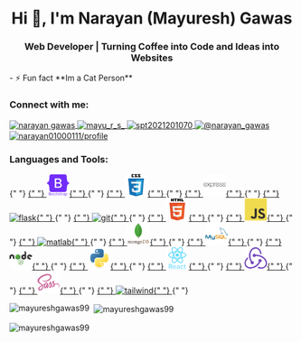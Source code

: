 <h1 align="center">Hi 👋, I'm Narayan (Mayuresh) Gawas</h1>
      <h3 align="center">
        Web Developer | Turning Coffee into Code and Ideas into Websites
      </h3>
      - ⚡ Fun fact **Im a Cat Person**
      <h3 align="left">Connect with me:</h3>
      <p align="left">
        <a
          href="https://linkedin.com/in/narayan-gawas-5746b0179"
          target="_blank"
        >
          <img
            align="center"
            src="https://raw.githubusercontent.com/rahuldkjain/github-profile-readme-generator/master/src/images/icons/Social/linked-in-alt.svg"
            alt="narayan gawas"
            height="30"
            width="40"
          />
        </a>
        <a href="https://instagram.com/mayu_r_s_" target="_blank">
          <img
            align="center"
            src="https://raw.githubusercontent.com/rahuldkjain/github-profile-readme-generator/master/src/images/icons/Social/instagram.svg"
            alt="mayu_r_s_"
            height="30"
            width="40"
          />
        </a>
        <a href="https://www.codechef.com/users/narayan_gawas" target="_blank">
          <img
            align="center"
            src="https://cdn.jsdelivr.net/npm/simple-icons@3.1.0/icons/codechef.svg"
            alt="spt2021201070"
            height="30"
            width="40"
          />
        </a>
        <a href="https://www.hackerrank.com/narayan_gawas" target="_blank">
          <img
            align="center"
            src="https://raw.githubusercontent.com/rahuldkjain/github-profile-readme-generator/master/src/images/icons/Social/hackerrank.svg"
            alt="@narayan_gawas"
            height="30"
            width="40"
          />
        </a>
        <a
          href="https://auth.geeksforgeeks.org/user/narayan01000111/profile"
          target="_blank"
        >
          <img
            align="center"
            src="https://raw.githubusercontent.com/rahuldkjain/github-profile-readme-generator/master/src/images/icons/Social/geeks-for-geeks.svg"
            alt="narayan01000111/profile"
            height="30"
            width="40"
          />
        </a>
      </p>
      <h3 align="left">Languages and Tools:</h3>
      <p align="left">
        {" "}
        <a href="https://getbootstrap.com" target="_blank" rel="noreferrer">
          {" "}
          <img
            src="https://raw.githubusercontent.com/devicons/devicon/master/icons/bootstrap/bootstrap-plain-wordmark.svg"
            alt="bootstrap"
            width="40"
            height="40"
          />{" "}
        </a>{" "}
        <a
          href="https://www.w3schools.com/css/"
          target="_blank"
          rel="noreferrer"
        >
          {" "}
          <img
            src="https://raw.githubusercontent.com/devicons/devicon/master/icons/css3/css3-original-wordmark.svg"
            alt="css3"
            width="40"
            height="40"
          />{" "}
        </a>{" "}
        <a href="https://expressjs.com" target="_blank" rel="noreferrer">
          {" "}
          <img
            src="https://raw.githubusercontent.com/devicons/devicon/master/icons/express/express-original-wordmark.svg"
            alt="express"
            width="40"
            height="40"
          />{" "}
        </a>{" "}
        <a
          href="https://flask.palletsprojects.com/"
          target="_blank"
          rel="noreferrer"
        >
          {" "}
          <img
            src="https://www.vectorlogo.zone/logos/pocoo_flask/pocoo_flask-icon.svg"
            alt="flask"
            width="40"
            height="40"
          />{" "}
        </a>{" "}
        <a href="https://git-scm.com/" target="_blank" rel="noreferrer">
          {" "}
          <img
            src="https://www.vectorlogo.zone/logos/git-scm/git-scm-icon.svg"
            alt="git"
            width="40"
            height="40"
          />{" "}
        </a>{" "}
        <a href="https://www.w3.org/html/" target="_blank" rel="noreferrer">
          {" "}
          <img
            src="https://raw.githubusercontent.com/devicons/devicon/master/icons/html5/html5-original-wordmark.svg"
            alt="html5"
            width="40"
            height="40"
          />{" "}
        </a>{" "}
        <a
          href="https://developer.mozilla.org/en-US/docs/Web/JavaScript"
          target="_blank"
          rel="noreferrer"
        >
          {" "}
          <img
            src="https://raw.githubusercontent.com/devicons/devicon/master/icons/javascript/javascript-original.svg"
            alt="javascript"
            width="40"
            height="40"
          />{" "}
        </a>{" "}
        <a href="https://www.mathworks.com/" target="_blank" rel="noreferrer">
          {" "}
          <img
            src="https://upload.wikimedia.org/wikipedia/commons/2/21/Matlab_Logo.png"
            alt="matlab"
            width="40"
            height="40"
          />{" "}
        </a>{" "}
        <a href="https://www.mongodb.com/" target="_blank" rel="noreferrer">
          {" "}
          <img
            src="https://raw.githubusercontent.com/devicons/devicon/master/icons/mongodb/mongodb-original-wordmark.svg"
            alt="mongodb"
            width="40"
            height="40"
          />{" "}
        </a>{" "}
        <a href="https://www.mysql.com/" target="_blank" rel="noreferrer">
          {" "}
          <img
            src="https://raw.githubusercontent.com/devicons/devicon/master/icons/mysql/mysql-original-wordmark.svg"
            alt="mysql"
            width="40"
            height="40"
          />{" "}
        </a>{" "}
        <a href="https://nodejs.org" target="_blank" rel="noreferrer">
          {" "}
          <img
            src="https://raw.githubusercontent.com/devicons/devicon/master/icons/nodejs/nodejs-original-wordmark.svg"
            alt="nodejs"
            width="40"
            height="40"
          />{" "}
        </a>{" "}
        <a href="https://www.python.org" target="_blank" rel="noreferrer">
          {" "}
          <img
            src="https://raw.githubusercontent.com/devicons/devicon/master/icons/python/python-original.svg"
            alt="python"
            width="40"
            height="40"
          />{" "}
        </a>{" "}
        <a href="https://reactjs.org/" target="_blank" rel="noreferrer">
          {" "}
          <img
            src="https://raw.githubusercontent.com/devicons/devicon/master/icons/react/react-original-wordmark.svg"
            alt="react"
            width="40"
            height="40"
          />{" "}
        </a>{" "}
        <a href="https://redux.js.org" target="_blank" rel="noreferrer">
          {" "}
          <img
            src="https://raw.githubusercontent.com/devicons/devicon/master/icons/redux/redux-original.svg"
            alt="redux"
            width="40"
            height="40"
          />{" "}
        </a>{" "}
        <a href="https://sass-lang.com" target="_blank" rel="noreferrer">
          {" "}
          <img
            src="https://raw.githubusercontent.com/devicons/devicon/master/icons/sass/sass-original.svg"
            alt="sass"
            width="40"
            height="40"
          />{" "}
        </a>{" "}
        <a href="https://tailwindcss.com/" target="_blank" rel="noreferrer">
          {" "}
          <img
            src="https://www.vectorlogo.zone/logos/tailwindcss/tailwindcss-icon.svg"
            alt="tailwind"
            width="40"
            height="40"
          />{" "}
        </a>{" "}
      </p>
      <p>
        <img
          align="left"
          src="https://github-readme-stats.vercel.app/api/top-langs?username=mayureshgawas99&show_icons=true&locale=en&layout=compact"
          alt="mayureshgawas99"
        />
      </p>
      <p>
        &nbsp;
        <img
          align="center"
          src="https://github-readme-stats.vercel.app/api?username=mayureshgawas99&show_icons=true&locale=en"
          alt="mayureshgawas99"
        />
      </p>
      <p>
        <img
          align="center"
          src="https://github-readme-streak-stats.herokuapp.com/?user=mayureshgawas99&"
          alt="mayureshgawas99"
        />
      </p>

